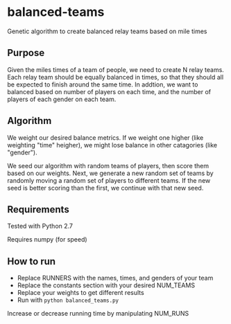 # balanced-teams

Genetic algorithm to create balanced relay teams based on mile times

## Purpose

Given the miles times of a team of people, we need to create N relay teams. Each
relay team should be equally balanced in times, so that they should all be
expected to finish around the same time. In addtion, we want to balanced based
on number of players on each time, and the number of players of each gender on
each team.

## Algorithm

We weight our desired balance metrics. If we weight one higher (like weighting
"time" heigher), we might lose balance in other catagories (like "gender").

We seed our algorithm with random teams of players, then score them based on our
weights. Next, we generate a new random set of teams by randomly moving a random
set of players to different teams. If the new seed is better scoring than the
first, we continue with that new seed.

## Requirements

Tested with Python 2.7

Requires numpy (for speed)

## How to run

 - Replace RUNNERS with the names, times, and genders of your team
 - Replace the constants section with your desired NUM_TEAMS
 - Replace your weights to get different results
 - Run with `python balanced_teams.py`

Increase or decrease running time by manipulating NUM_RUNS